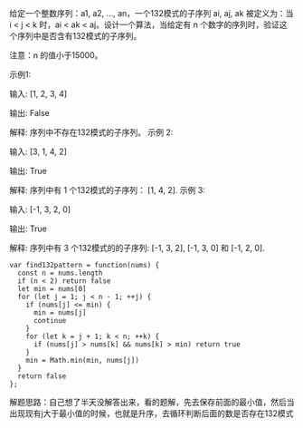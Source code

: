 给定一个整数序列：a1, a2, ..., an，一个132模式的子序列 ai, aj, ak 被定义为：当 i < j < k 时，ai < ak < aj。设计一个算法，当给定有 n 个数字的序列时，验证这个序列中是否含有132模式的子序列。

注意：n 的值小于15000。

示例1:

输入: [1, 2, 3, 4]

输出: False

解释: 序列中不存在132模式的子序列。
示例 2:

输入: [3, 1, 4, 2]

输出: True

解释: 序列中有 1 个132模式的子序列： [1, 4, 2].
示例 3:

输入: [-1, 3, 2, 0]

输出: True

解释: 序列中有 3 个132模式的的子序列: [-1, 3, 2], [-1, 3, 0] 和 [-1, 2, 0].

```
var find132pattern = function(nums) {
  const n = nums.length
  if (n < 2) return false
  let min = nums[0]
  for (let j = 1; j < n - 1; ++j) {
    if (nums[j] <= min) {
      min = nums[j]
      continue
    }
    for (let k = j + 1; k < n; ++k) {
      if (nums[j] > nums[k] && nums[k] > min) return true
    }
    min = Math.min(min, nums[j])
  }
  return false
};
```

解题思路：自己想了半天没解答出来，看的题解，先去保存前面的最小值，然后当出现现有j大于最小值的时候，也就是升序，去循环判断后面的数是否存在132模式
